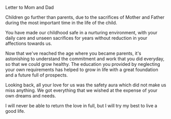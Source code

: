Letter to Mom and Dad

Children go further than parents,  due to the sacrifices of Mother and Father during the most important time in the life of the child.

You have made our childhood safe in a nurturing environment, with your daily care and unseen sacrifices for years without reduction in your affections towards us.

Now that we've reached the age where you became parents, it's astonishing to understand the commitment and work that you did everyday, so that we could grow healthy.   The education you provided by neglecting your own requirements has helped to grow in life with a great foundation and a future full of prospects. 

Looking back, all your love for us was the safety aura which did not make us miss anything.  We got everything that we wished at the expense of your own dreams and needs. 

I will never be able to return the love in full, but I will try my best to live a good life.